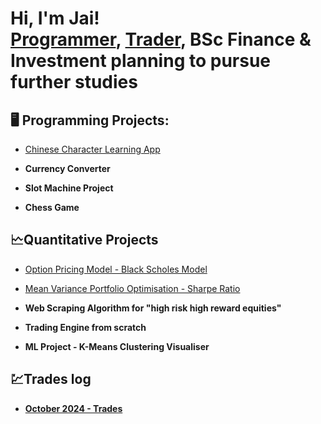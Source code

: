 <h1>Hi, I'm Jai! <br/><a href="https://github.com/JJ194">Programmer</a>, <a href="https://www.linkedin.com/in/jai-o-grady-724ba3245/">Trader</a>, BSc Finance & Investment planning to pursue further studies

<h2>🖥️ Programming Projects:</h2>

- [Chinese Character Learning App](https://github.com/JJ194/Chinese-Character-Game/blob/main/Character%20Game.py)

- <b>Currency Converter</b>

- <b>Slot Machine Project</b>

- <b>Chess Game</b>

<h2>🗠Quantitative Projects</h2>

- [Option Pricing Model - Black Scholes Model](https://github.com/JJ194/Black-Scholes-Pricing-Model/tree/main)

- [Mean Variance Portfolio Optimisation - Sharpe Ratio](https://github.com/JJ194/Mean-Variance-Portfolio-Optimisation-Sharpe-Ratio)

- <b>Web Scraping Algorithm for "high risk high reward equities" </b>

- <b>Trading Engine from scratch</b>

- <b>ML Project - K-Means Clustering Visualiser </b>

<h2>💹Trades log</h2>

- <b><a href="https://imgur.com/a/09-10-2024-3-45-1-account-risk-BKFoBgu">October 2024 - Trades</a>
